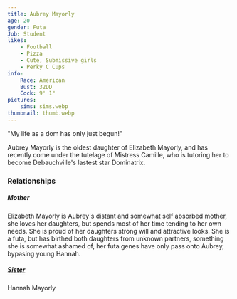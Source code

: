 ```yaml
---
title: Aubrey Mayorly
age: 20
gender: Futa
Job: Student
likes: 
    - Football
    - Pizza
    - Cute, Submissive girls
    - Perky C Cups
info:
    Race: American
    Bust: 32DD
    Cock: 9' 1"
pictures:
    sims: sims.webp
thumbnail: thumb.webp
---
```


"My life as a dom has only just begun!"

Aubrey Mayorly is the oldest daughter of Elizabeth Mayorly, and has recently come under the tutelage of Mistress Camille, who is tutoring her to become Debauchville's lastest star Dominatrix.


### Relationships

##### Mother

Elizabeth Mayorly is Aubrey's distant and somewhat self absorbed mother, she loves her daughters, but spends most of her time tending to her own needs. She is proud of her daughters strong will and attractive looks. She is a futa, but has birthed both daughters from unknown partners, something she is somewhat ashamed of, her futa genes have only pass onto Aubrey, bypasing young Hannah.

##### [Sister](/characters/Hannah-Mayorly)

Hannah Mayorly
